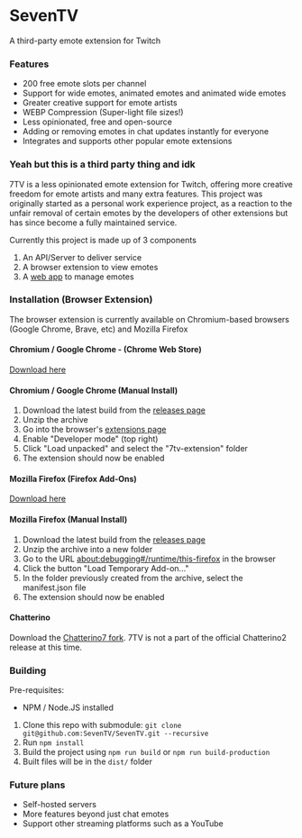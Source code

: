 # SevenTV
A third-party emote extension for Twitch

### Features

* 200 free emote slots per channel
* Support for wide emotes, animated emotes and animated wide emotes
* Greater creative support for emote artists
* WEBP Compression (Super-light file sizes!)
* Less opinionated, free and open-source
* Adding or removing emotes in chat updates instantly for everyone
* Integrates and supports other popular emote extensions

### Yeah but this is a third party thing and idk

7TV is a less opinionated emote extension for Twitch, offering more creative freedom for emote artists and many extra features. This project was originally started as a personal work experience project, as a reaction to the unfair removal of certain emotes by the developers of other extensions but has since become a fully maintained service.

Currently this project is made up of 3 components

1. An API/Server to deliver service
1. A browser extension to view emotes
1. A [web app](https://7tv.app/) to manage emotes

### Installation (Browser Extension)

The browser extension is currently available on Chromium-based browsers (Google Chrome, Brave, etc) and Mozilla Firefox

#### Chromium / Google Chrome - (Chrome Web Store)

[Download here](https://chrome.google.com/webstore/detail/7tv/ammjkodgmmoknidbanneddgankgfejfh)

#### Chromium / Google Chrome (Manual Install)
1. Download the latest build from the [releases page](https://github.com/SevenTV/SevenTV/releases)
1. Unzip the archive
1. Go into the browser's [extensions page](brave://extensions/)
1. Enable "Developer mode" (top right)
1. Click "Load unpacked" and select the "7tv-extension" folder
1. The extension should now be enabled

#### Mozilla Firefox (Firefox Add-Ons)

[Download here](https://addons.mozilla.org/en-US/firefox/addon/7tv/)

#### Mozilla Firefox (Manual Install)

1. Download the latest build from the [releases page](https://github.com/SevenTV/SevenTV/releases)
1. Unzip the archive into a new folder
1. Go to the URL [about:debugging#/runtime/this-firefox](about:debugging#/runtime/this-firefox) in the browser
1. Click the button "Load Temporary Add-on..."
1. In the folder previously created from the archive, select the manifest.json file
1. The extension should now be enabled

#### Chatterino

Download the [Chatterino7 fork](https://github.com/SevenTV/chatterino7). 7TV is not a part of the official Chatterino2 release at this time.

### Building

Pre-requisites:
- NPM / Node.JS installed

1. Clone this repo with submodule: `git clone git@github.com:SevenTV/SevenTV.git --recursive`
1. Run `npm install`
1. Build the project using `npm run build` or `npm run build-production`
1. Built files will be in the `dist/` folder

### Future plans

* Self-hosted servers
* More features beyond just chat emotes
* Support other streaming platforms such as a YouTube
